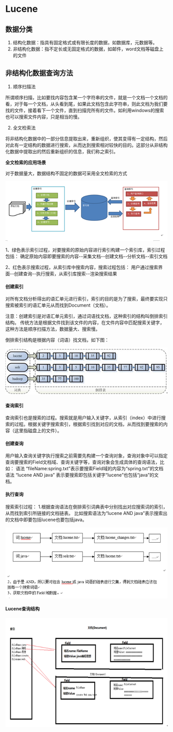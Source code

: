 # Lucene

##  数据分类
1. 结构化数据：指具有固定格式或有限长度的数据，如数据库，元数据等。
2. 非结构化数据：指不定长或无固定格式的数据，如邮件，word文档等磁盘上的文件

##  非结构化数据查询方法
1. 顺序扫描法

所谓顺序扫描，比如要找内容包含某一个字符串的文件，就是一个文档一个文档的看，对于每一个文档，从头看到尾，如果此文档包含此字符串，则此文档为我们要找的文件，接着看下一个文件，直到扫描完所有的文件。如利用windows的搜索也可以搜索文件内容，只是相当的慢。

2. 全文检索法

将非结构化数据中的一部分信息提取出来，重新组织，使其变得有一定结构，然后对此有一定结构的数据进行搜索，从而达到搜索相对较快的目的。这部分从非结构化数据中提取出的然后重新组织的信息，我们称之索引。

**全文检索的应用场景**

对于数据量大，数据结构不固定的数据可采用全文检索的方式

![索引](pictures/索引与搜索流程图.png)

1、绿色表示索引过程，对要搜索的原始内容进行索引构建一个索引库，索引过程包括：
确定原始内容即要搜索的内容--采集文档--创建文档--分析文档--索引文档

2、红色表示搜索过程，从索引库中搜索内容，搜索过程包括：
用户通过搜索界面--创建查询--执行搜索，从索引库搜索--渲染搜索结果

####  创建索引

对所有文档分析得出的语汇单元进行索引，索引的目的是为了搜索，最终要实现只搜索被索引的语汇单元从而找到Document（文档）。

注意：创建索引是对语汇单元索引，通过词语找文档，这种索引的结构叫倒排索引结构。
传统方法是根据文件找到该文件的内容，在文件内容中匹配搜索关键字，这种方法是顺序扫描方法，数据量大、搜索慢。

倒排索引结构是根据内容（词语）找文档，如下图：

![倒排索引](pictures/倒排索引.png)

#### 查询索引

查询索引也是搜索的过程。搜索就是用户输入关键字，从索引（index）中进行搜索的过程。根据关键字搜索索引，根据索引找到对应的文档，从而找到要搜索的内容（这里指磁盘上的文件）。

####  创建查询

用户输入查询关键字执行搜索之前需要先构建一个查询对象，查询对象中可以指定查询要搜索的Field文档域、查询关键字等，查询对象会生成具体的查询语法，比如：
语法 “fileName:spring.txt”表示要搜索Field域的内容为“spring.txt”的文档
语法 “lucene AND java” 表示要搜索即包括关键字“lucene”也包括“java”的文档。

####  执行查询

搜索索引过程：
1.根据查询语法在倒排索引词典表中分别找出对应搜索词的索引，从而找到索引所链接的文档链表。
比如搜索语法为“lucene AND java”表示搜索出的文档中即要包括lucene也要包括java。

![执行查询](pictures/执行查询.png)

####  Lucene查询结构

![Lucene结构](pictures/Lucene结构.png)
